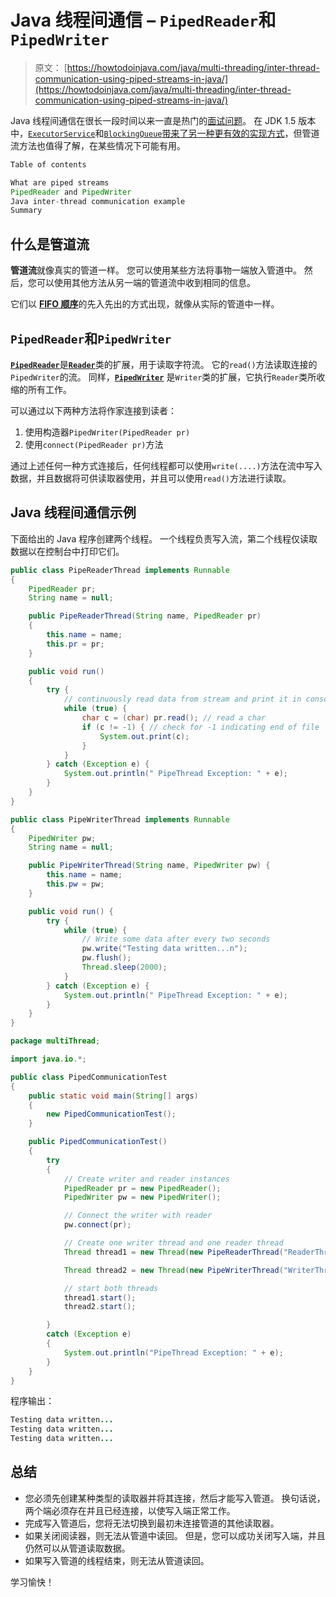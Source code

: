 # Java 线程间通信 – `PipedReader`和`PipedWriter`

> 原文： [https://howtodoinjava.com/java/multi-threading/inter-thread-communication-using-piped-streams-in-java/](https://howtodoinjava.com/java/multi-threading/inter-thread-communication-using-piped-streams-in-java/)

Java 线程间通信在很长一段时间以来一直是热门的[面试问题](https://howtodoinjava.com/java-interview-questions/)。 在 JDK 1.5 版本中，[`ExecutorService`](https://howtodoinjava.com/java/multi-threading/java-executor-framework-tutorial-and-best-practices/)和[`BlockingQueue`](https://howtodoinjava.com/java/multi-threading/how-to-use-blockingqueue-and-threadpoolexecutor-in-java/)[带来了另一种更有效的实现方式](//howtodoinjava.com/java-5/how-to-use-blockingqueue-and-threadpoolexecutor-in-java/ "How to use BlockingQueue and ThreadPoolExecutor in java")，但管道流方法也值得了解，在某些情况下可能有用。

```java
Table of contents

What are piped streams
PipedReader and PipedWriter
Java inter-thread communication example
Summary
```

## 什么是管道流

**管道流**就像真实的管道一样。 您可以使用某些方法将事物一端放入管道中。 然后，您可以使用其他方法从另一端的管道流中收到相同的信息。

它们以 [**FIFO 顺序**](https://en.wikipedia.org/wiki/FIFO "fifo")的先入先出的方式出现，就像从实际的管道中一样。

## `PipedReader`和`PipedWriter`

[**`PipedReader`**](https://docs.oracle.com/javase/7/docs/api/java/io/PipedReader.html)是[**`Reader`**](https://docs.oracle.com/javase/7/docs/api/java/io/Reader.html "Reader")类的扩展，用于读取字符流。 它的`read()`方法读取连接的`PipedWriter`的流。 同样，[**`PipedWriter`**](https://docs.oracle.com/javase/7/docs/api/java/io/PipedWriter.html) 是`Writer`类的扩展，它执行`Reader`类所收缩的所有工作。

可以通过以下两种方法将作家连接到读者：

1.  使用构造器`PipedWriter(PipedReader pr)`
2.  使用`connect(PipedReader pr)`方法

通过上述任何一种方式连接后，任何线程都可以使用`write(....)`方法在流中写入数据，并且数据将可供读取器使用，并且可以使用`read()`方法进行读取。

## Java 线程间通信示例

下面给出的 Java 程序创建两个线程。 一个线程负责写入流，第二个线程仅读取数据以在控制台中打印它们。

```java
public class PipeReaderThread implements Runnable 
{
    PipedReader pr;
    String name = null;

	public PipeReaderThread(String name, PipedReader pr) 
	{
	    this.name = name;
	    this.pr = pr;
	}

	public void run() 
	{
	    try {
	        // continuously read data from stream and print it in console
	        while (true) {
	            char c = (char) pr.read(); // read a char
	            if (c != -1) { // check for -1 indicating end of file
	                System.out.print(c);
	            }
	        }
	    } catch (Exception e) {
	        System.out.println(" PipeThread Exception: " + e);
	    }
	}
}

```

```java
public class PipeWriterThread implements Runnable 
{
    PipedWriter pw;
    String name = null;

	public PipeWriterThread(String name, PipedWriter pw) {
	    this.name = name;
	    this.pw = pw;
	}

	public void run() {
	    try {
	        while (true) {
	            // Write some data after every two seconds
	            pw.write("Testing data written...n");
	            pw.flush();
	            Thread.sleep(2000);
	        }
	    } catch (Exception e) {
	        System.out.println(" PipeThread Exception: " + e);
	    }
	}
}

```

```java
package multiThread;

import java.io.*;

public class PipedCommunicationTest 
{
	public static void main(String[] args) 
	{
	    new PipedCommunicationTest();
	}

	public PipedCommunicationTest() 
	{
	    try 
	    {
	        // Create writer and reader instances
	        PipedReader pr = new PipedReader();
	        PipedWriter pw = new PipedWriter();

	        // Connect the writer with reader
	        pw.connect(pr);

	        // Create one writer thread and one reader thread
	        Thread thread1 = new Thread(new PipeReaderThread("ReaderThread", pr));

	        Thread thread2 = new Thread(new PipeWriterThread("WriterThread", pw));

	        // start both threads
	        thread1.start();
	        thread2.start();

	    } 
	    catch (Exception e) 
	    {
	        System.out.println("PipeThread Exception: " + e);
	    }
	}
}

```

程序输出：

```java
Testing data written...
Testing data written...
Testing data written...

```

## 总结

*   您必须先创建某种类型的读取器并将其连接，然后才能写入管道。 换句话说，两个端必须存在并且已经连接，以使写入端正常工作。
*   完成写入管道后，您将无法切换到最初未连接管道的其他读取器。
*   如果关闭阅读器，则无法从管道中读回。 但是，您可以成功关闭写入端，并且仍然可以从管道读取数据。
*   如果写入管道的线程结束，则无法从管道读回。

学习愉快！